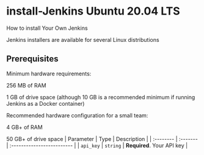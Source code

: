 # install-Jenkins Ubuntu 20.04 LTS
How to install Your Own Jenkins

Jenkins installers are available for several Linux distributions

## Prerequisites

Minimum hardware requirements:

256 MB of RAM

1 GB of drive space (although 10 GB is a recommended minimum if running Jenkins as a Docker container)

Recommended hardware configuration for a small team:

4 GB+ of RAM

50 GB+ of drive space
| Parameter | Type     | Description                |
| :-------- | :------- | :------------------------- |
| `api_key` | `string` | **Required**. Your API key |